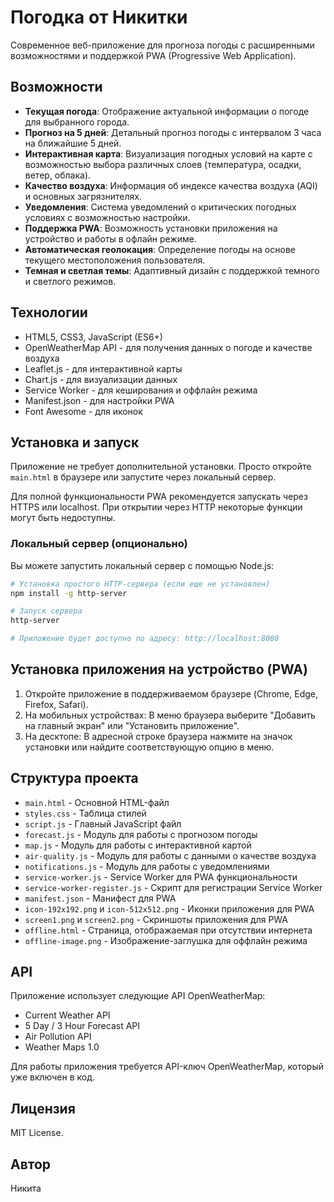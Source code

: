 # Погодка от Никитки

Современное веб-приложение для прогноза погоды с расширенными возможностями и поддержкой PWA (Progressive Web Application).

## Возможности

- **Текущая погода**: Отображение актуальной информации о погоде для выбранного города.
- **Прогноз на 5 дней**: Детальный прогноз погоды с интервалом 3 часа на ближайшие 5 дней.
- **Интерактивная карта**: Визуализация погодных условий на карте с возможностью выбора различных слоев (температура, осадки, ветер, облака).
- **Качество воздуха**: Информация об индексе качества воздуха (AQI) и основных загрязнителях.
- **Уведомления**: Система уведомлений о критических погодных условиях с возможностью настройки.
- **Поддержка PWA**: Возможность установки приложения на устройство и работы в офлайн режиме.
- **Автоматическая геолокация**: Определение погоды на основе текущего местоположения пользователя.
- **Темная и светлая темы**: Адаптивный дизайн с поддержкой темного и светлого режимов.

## Технологии

- HTML5, CSS3, JavaScript (ES6+)
- OpenWeatherMap API - для получения данных о погоде и качестве воздуха
- Leaflet.js - для интерактивной карты
- Chart.js - для визуализации данных
- Service Worker - для кеширования и оффлайн режима
- Manifest.json - для настройки PWA
- Font Awesome - для иконок

## Установка и запуск

Приложение не требует дополнительной установки. Просто откройте `main.html` в браузере или запустите через локальный сервер.

Для полной функциональности PWA рекомендуется запускать через HTTPS или localhost. При открытии через HTTP некоторые функции могут быть недоступны.

### Локальный сервер (опционально)

Вы можете запустить локальный сервер с помощью Node.js:

```bash
# Установка простого HTTP-сервера (если еще не установлен)
npm install -g http-server

# Запуск сервера
http-server

# Приложение будет доступно по адресу: http://localhost:8080
```

## Установка приложения на устройство (PWA)

1. Откройте приложение в поддерживаемом браузере (Chrome, Edge, Firefox, Safari).
2. На мобильных устройствах: В меню браузера выберите "Добавить на главный экран" или "Установить приложение".
3. На десктопе: В адресной строке браузера нажмите на значок установки или найдите соответствующую опцию в меню.

## Структура проекта

- `main.html` - Основной HTML-файл
- `styles.css` - Таблица стилей
- `script.js` - Главный JavaScript файл
- `forecast.js` - Модуль для работы с прогнозом погоды
- `map.js` - Модуль для работы с интерактивной картой
- `air-quality.js` - Модуль для работы с данными о качестве воздуха
- `notifications.js` - Модуль для работы с уведомлениями
- `service-worker.js` - Service Worker для PWA функциональности
- `service-worker-register.js` - Скрипт для регистрации Service Worker
- `manifest.json` - Манифест для PWA
- `icon-192x192.png` и `icon-512x512.png` - Иконки приложения для PWA
- `screen1.png` и `screen2.png` - Скриншоты приложения для PWA
- `offline.html` - Страница, отображаемая при отсутствии интернета
- `offline-image.png` - Изображение-заглушка для оффлайн режима

## API

Приложение использует следующие API OpenWeatherMap:

- Current Weather API
- 5 Day / 3 Hour Forecast API
- Air Pollution API
- Weather Maps 1.0

Для работы приложения требуется API-ключ OpenWeatherMap, который уже включен в код.

## Лицензия

MIT License.

## Автор

Никита 
